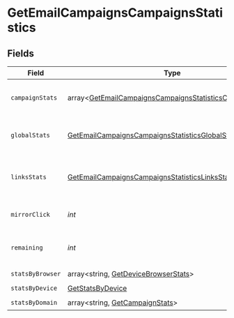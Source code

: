 # GetEmailCampaignsCampaignsStatistics


## Fields

| Field                                                                                                                                | Type                                                                                                                                 | Required                                                                                                                             | Description                                                                                                                          | Example                                                                                                                              |
| ------------------------------------------------------------------------------------------------------------------------------------ | ------------------------------------------------------------------------------------------------------------------------------------ | ------------------------------------------------------------------------------------------------------------------------------------ | ------------------------------------------------------------------------------------------------------------------------------------ | ------------------------------------------------------------------------------------------------------------------------------------ |
| `campaignStats`                                                                                                                      | array<[GetEmailCampaignsCampaignsStatisticsCampaignStats](../../models/shared/GetEmailCampaignsCampaignsStatisticsCampaignStats.md)> | :heavy_check_mark:                                                                                                                   | List-wise statistics of the campaign.                                                                                                |                                                                                                                                      |
| `globalStats`                                                                                                                        | [GetEmailCampaignsCampaignsStatisticsGlobalStats](../../models/shared/GetEmailCampaignsCampaignsStatisticsGlobalStats.md)            | :heavy_check_mark:                                                                                                                   | Overall statistics of the campaign                                                                                                   |                                                                                                                                      |
| `linksStats`                                                                                                                         | [GetEmailCampaignsCampaignsStatisticsLinksStats](../../models/shared/GetEmailCampaignsCampaignsStatisticsLinksStats.md)              | :heavy_check_mark:                                                                                                                   | Statistics about the number of clicks for the links                                                                                  |                                                                                                                                      |
| `mirrorClick`                                                                                                                        | *int*                                                                                                                                | :heavy_check_mark:                                                                                                                   | Number of clicks on mirror link                                                                                                      | 120                                                                                                                                  |
| `remaining`                                                                                                                          | *int*                                                                                                                                | :heavy_check_mark:                                                                                                                   | Number of remaning emails to send                                                                                                    | 1000                                                                                                                                 |
| `statsByBrowser`                                                                                                                     | array<string, [GetDeviceBrowserStats](../../models/shared/GetDeviceBrowserStats.md)>                                                 | :heavy_check_mark:                                                                                                                   | N/A                                                                                                                                  |                                                                                                                                      |
| `statsByDevice`                                                                                                                      | [GetStatsByDevice](../../models/shared/GetStatsByDevice.md)                                                                          | :heavy_check_mark:                                                                                                                   | N/A                                                                                                                                  |                                                                                                                                      |
| `statsByDomain`                                                                                                                      | array<string, [GetCampaignStats](../../models/shared/GetCampaignStats.md)>                                                           | :heavy_check_mark:                                                                                                                   | N/A                                                                                                                                  |                                                                                                                                      |